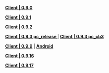 **[Client | 0.9.0](https://autopatchcn.yuanshen.com/client_app/pc_release/YuanShen_0.9.0.zip)**

**[Client | 0.9.1](https://autopatchcn.yuanshen.com/client_app/pc_release/YuanShen_0.9.1.zip)**

**[Client | 0.9.2](https://autopatchcn.yuanshen.com/client_app/pc_release/YuanShen_0.9.2.zip)**

**[Client | 0.9.3 pc_release ](https://autopatchcn.yuanshen.com/client_app/pc_release/YuanShen_0.9.3.zip)** | **[Client | 0.9.3 pc_cb3 ](https://autopatchcn.yuanshen.com/client_app/pc_cb3/YuanShen_0.9.3.zip)**

**[Client | 0.9.9](https://autopatchcn.yuanshen.com/client_app/pc_cb3/YuanShen_0.9.9.zip)** | **[Android](https://hk4e-download-sync-bj.oss-cn-beijing.aliyuncs.com/client_app/yuanshen_0.9.9.apk)**

**[Client | 0.9.16](https://autopatchcn.yuanshen.com/client_app/pc_bilibili/c39c3898fbaef1a2cd8d8884eba6f7d7/YuanShen_0.9.16.zip)**

**[Client | 0.9.17](https://autopatchcn.yuanshen.com/client_app/pc_beta/ccdf84d2bf9c2878f16f4e9020b0d68c/YuanShen_beta0.9.17.zip)**
